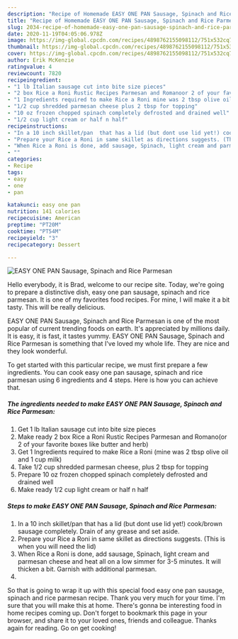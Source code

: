 ```yaml
---
description: "Recipe of Homemade EASY ONE PAN Sausage, Spinach and Rice Parmesan"
title: "Recipe of Homemade EASY ONE PAN Sausage, Spinach and Rice Parmesan"
slug: 2034-recipe-of-homemade-easy-one-pan-sausage-spinach-and-rice-parmesan
date: 2020-11-19T04:05:06.978Z
image: https://img-global.cpcdn.com/recipes/4898762155098112/751x532cq70/easy-one-pan-sausage-spinach-and-rice-parmesan-recipe-main-photo.jpg
thumbnail: https://img-global.cpcdn.com/recipes/4898762155098112/751x532cq70/easy-one-pan-sausage-spinach-and-rice-parmesan-recipe-main-photo.jpg
cover: https://img-global.cpcdn.com/recipes/4898762155098112/751x532cq70/easy-one-pan-sausage-spinach-and-rice-parmesan-recipe-main-photo.jpg
author: Erik McKenzie
ratingvalue: 4
reviewcount: 7820
recipeingredient:
- "1 lb Italian sausage cut into bite size pieces"
- "2 box Rice a Roni Rustic Recipes Parmesan and Romanoor 2 of your favorite boxes like butter and herb"
- "1 Ingredients required to make Rice a Roni mine was 2 tbsp olive oil and 1 cup milk"
- "1/2 cup shredded parmesan cheese plus 2 tbsp for topping"
- "10 oz frozen chopped spinach completely defrosted and drained well"
- "1/2 cup light cream or half n half"
recipeinstructions:
- "In a 10 inch skillet/pan  that has a lid (but dont use lid yet!) cook/brown sausage completely. Drain of any grease and set aside."
- "Prepare your Rice a Roni in same skillet as directions suggests. (This is when you will need the lid)"
- "When Rice a Roni is done, add sausage, Spinach, light cream and parmesan cheese and heat all on a low simmer for 3-5 minutes. It will thicken a bit. Garnish with additional parmesan."
- ""
categories:
- Recipe
tags:
- easy
- one
- pan

katakunci: easy one pan 
nutrition: 141 calories
recipecuisine: American
preptime: "PT20M"
cooktime: "PT54M"
recipeyield: "3"
recipecategory: Dessert

---
```



![EASY ONE PAN Sausage, Spinach and Rice Parmesan](https://img-global.cpcdn.com/recipes/4898762155098112/751x532cq70/easy-one-pan-sausage-spinach-and-rice-parmesan-recipe-main-photo.jpg)

Hello everybody, it is Brad, welcome to our recipe site. Today, we're going to prepare a distinctive dish, easy one pan sausage, spinach and rice parmesan. It is one of my favorites food recipes. For mine, I will make it a bit tasty. This will be really delicious.

EASY ONE PAN Sausage, Spinach and Rice Parmesan is one of the most popular of current trending foods on earth. It's appreciated by millions daily. It is easy, it is fast, it tastes yummy. EASY ONE PAN Sausage, Spinach and Rice Parmesan is something that I've loved my whole life. They are nice and they look wonderful.




To get started with this particular recipe, we must first prepare a few ingredients. You can cook easy one pan sausage, spinach and rice parmesan using 6 ingredients and 4 steps. Here is how you can achieve that.

<!--inarticleads1-->

##### The ingredients needed to make EASY ONE PAN Sausage, Spinach and Rice Parmesan:

1. Get 1 lb Italian sausage cut into bite size pieces
1. Make ready 2 box Rice a Roni Rustic Recipes Parmesan and Romano(or 2 of your favorite boxes like butter and herb)
1. Get 1 Ingredients required to make Rice a Roni (mine was 2 tbsp olive oil and 1 cup milk)
1. Take 1/2 cup shredded parmesan cheese, plus 2 tbsp for topping
1. Prepare 10 oz frozen chopped spinach completely defrosted and drained well
1. Make ready 1/2 cup light cream or half n half




<!--inarticleads2-->

##### Steps to make EASY ONE PAN Sausage, Spinach and Rice Parmesan:

1. In a 10 inch skillet/pan  that has a lid (but dont use lid yet!) cook/brown sausage completely. Drain of any grease and set aside.
1. Prepare your Rice a Roni in same skillet as directions suggests. (This is when you will need the lid)
1. When Rice a Roni is done, add sausage, Spinach, light cream and parmesan cheese and heat all on a low simmer for 3-5 minutes. It will thicken a bit. Garnish with additional parmesan.
1. 




So that is going to wrap it up with this special food easy one pan sausage, spinach and rice parmesan recipe. Thank you very much for your time. I'm sure that you will make this at home. There's gonna be interesting food in home recipes coming up. Don't forget to bookmark this page in your browser, and share it to your loved ones, friends and colleague. Thanks again for reading. Go on get cooking!

